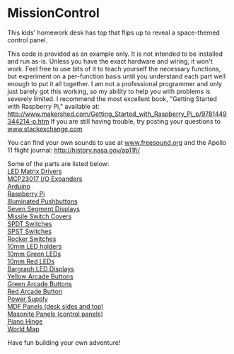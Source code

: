MissionControl
==============

This kids' homework desk has top that flips up to reveal a space-themed control panel. 

This code is provided as an example only. It is not intended to be installed and run as-is. Unless you have the exact hardware and wiring, it won't work. Feel free to use bits of it to teach yourself the necessary functions, but experiment on a per-function basis until you understand each part well enough to put it all together. I am not a professional programmer and only just barely got this working, so my ability to help you with problems is severely limited. I recommend the most excellent book, "Getting Started with Raspberry Pi," available at: http://www.makershed.com/Getting_Started_with_Raspberry_Pi_p/9781449344214-p.htm  If you are still having trouble, try posting your questions to www.stackexchange.com

You can find your own sounds to use at www.freesound.org and the Apollo 11 flight journal: http://history.nasa.gov/ap11fj/

Some of the parts are listed below:
<br><a href="http://www.adafruit.com/products/1427">LED Matrix Drivers</a>
<br><a href="http://www.adafruit.com/products/732">MCP23017 I/O Expanders</a> 
<br><a href="http://www.adafruit.com/products/501">Arduino</a>
<br><a href="http://www.adafruit.com/products/998">Raspberry Pi</a>
<br><a href="http://www.adafruit.com/products/491">Illuminated Pushbuttons</a> 
<br><a href="https://www.sparkfun.com/products/11405">Seven Segment Displays</a>
<br><a href="https://www.sparkfun.com/products/9278">Missile Switch Covers</a>
<br><a href="http://www.newark.com/multicomp/mcr13-7-05/switch-toggle-spdt-10a-125vac/dp/94T9288?ost=MCR13-7-05">SPDT Switches</a>
<br><a href="http://www.newark.com/multicomp/mcr13-5-01/switch-toggle-spst-10a-125vac/dp/94T9281?ost=MCR13-5-01">SPST Switches</a>
<br><a href="http://www.mouser.com/ProductDetail/CW-Industries/GRS-2011-2600/?qs=sGAEpiMZZMtNT9UGfLL4eOd3cDQgL8vMLSrsYhJeoyk%3d">Rocker Switches</a>
<br><a href="http://www.newark.com/kingbright/rtf-1090/mounting-clip-10mm-led/dp/97K8981?ost=RTF-1090">10mm LED holders</a>
<br><a href="http://www.adafruit.com/products/844">10mm Green LEDs</a>
<br><a href="http://www.adafruit.com/products/845">10mm Red LEDs</a>
<br><a href="http://www.adafruit.com/products/1719">Bargraph LED Displays</a> 
<br><a href="http://www.adafruit.com/product/474">Yellow Arcade Buttons</a>
<br><a href="http://www.adafruit.com/product/475">Green Arcade Buttons</a>
<br><a href="http://www.adafruit.com/product/473">Red Arcade Button</a>
<br><a href="http://www.adafruit.com/product/658">Power Supply</a>
<br><a href="http://www.homedepot.com/p/Unbranded-3-4-in-x-2-ft-x-4-ft-Medium-Density-Fiberboard-1508112/202089064">MDF Panels (desk sides and top)</a>
<br><a href="http://www.homedepot.com/p/Project-Panels-1-8-in-x-2-ft-x-4-ft-Hardboard-Tempered-7005015/202088786">Masonite Panels (control panels)</a>
<br><a href="http://www.homedepot.com/p/Everbilt-1-1-2-in-x-48-in-Bright-Nickel-Continuous-Hinge-15372/202034038">Piano Hinge</a>
<br><a href="http://www.casa.com/p/wallpops-world-dry-erase-maps-wall-applique-multicolor-437544">World Map</a>

Have fun building your own adventure!

